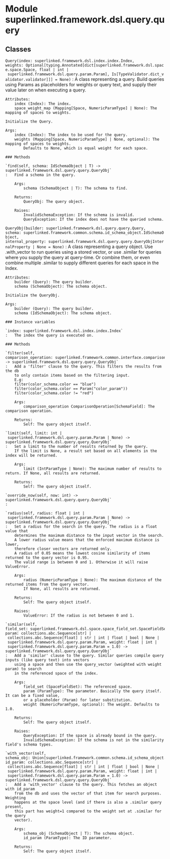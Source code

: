 Module superlinked.framework.dsl.query.query
============================================

Classes
-------

`Query(index: superlinked.framework.dsl.index.index.Index, weights: Optional[typing.Annotated[dict[superlinked.framework.dsl.space.space.Space, float | int | superlinked.framework.dsl.query.param.Param], Is[TypeValidator.dict_validator.validator]]] = None)`
:   A class representing a query. Build queries using Params as placeholders for weights or query text,
    and supply their value later on when executing a query.
    
    Attributes:
        index (Index): The index.
        space_weight_map (Mapping[Space, NumericParamType] | None): The mapping of spaces to weights.
    
    Initialize the Query.
    
    Args:
        index (Index): The index to be used for the query.
        weights (Mapping[Space, NumericParamType] | None, optional): The mapping of spaces to weights.
            Defaults to None, which is equal weight for each space.

    ### Methods

    `find(self, schema: IdSchemaObject | T) ‑> superlinked.framework.dsl.query.query.QueryObj`
    :   Find a schema in the query.
        
        Args:
            schema (SchemaObject | T): The schema to find.
        
        Returns:
            QueryObj: The query object.
        
        Raises:
            InvalidSchemaException: If the schema is invalid.
            QueryException: If the index does not have the queried schema.

`QueryObj(builder: superlinked.framework.dsl.query.query.Query, schema: superlinked.framework.common.schema.id_schema_object.IdSchemaObject, internal_property: superlinked.framework.dsl.query.query.QueryObjInternalProperty | None = None)`
:   A class representing a query object. Use .with_vector to run queries using a stored
    vector, or use .similar for queries where you supply the query at query-time. Or combine
    them, or even combine multiple .similar to supply different queries for each space in the
    Index.
    
    Attributes:
        builder (Query): The query builder.
        schema (SchemaObject): The schema object.
    
    Initialize the QueryObj.
    
    Args:
        builder (Query): The query builder.
        schema (IdSchemaObject): The schema object.

    ### Instance variables

    `index: superlinked.framework.dsl.index.index.Index`
    :   The index the query is executed on.

    ### Methods

    `filter(self, comparison_operation: superlinked.framework.common.interface.comparison_operand.ComparisonOperation[superlinked.framework.common.schema.schema_object.SchemaField]) ‑> superlinked.framework.dsl.query.query.QueryObj`
    :   Add a 'filter' clause to the query. This filters the results from the db
        to only contain items based on the filtering input.
        E.g:
        filter(color_schema.color == "blue")
        filter(color_schema.color == Param("color_param"))
        filter(color_schema.color != "red")
        
        Args:
            comparison_operation ComparisonOperation[SchemaField]: The comparison operation.
        
        Returns:
            Self: The query object itself.

    `limit(self, limit: int | superlinked.framework.dsl.query.param.Param | None) ‑> superlinked.framework.dsl.query.query.QueryObj`
    :   Set a limit to the number of results returned by the query.
        If the limit is None, a result set based on all elements in the index will be returned.
        
        Args:
            limit (IntParamType | None): The maximum number of results to return. If None, all results are returned.
        
        Returns:
            Self: The query object itself.

    `override_now(self, now: int) ‑> superlinked.framework.dsl.query.query.QueryObj`
    :

    `radius(self, radius: float | int | superlinked.framework.dsl.query.param.Param | None) ‑> superlinked.framework.dsl.query.query.QueryObj`
    :   Set a radius for the search in the query. The radius is a float value that
        determines the maximum distance to the input vector in the search.
        A lower radius value means that the enforced maximum distance is lower,
        therefore closer vectors are returned only.
        A radius of 0.05 means the lowest cosine similarity of items returned to the query vector is 0.95.
        The valid range is between 0 and 1. Otherwise it will raise ValueError.
        
        Args:
            radius (NumericParamType | None): The maximum distance of the returned items from the query vector.
            If None, all results are returned.
        
        Returns:
            Self: The query object itself.
        
        Raises:
            ValueError: If the radius is not between 0 and 1.

    `similar(self, field_set: superlinked.framework.dsl.space.space_field_set.SpaceFieldSet, param: collections.abc.Sequence[str] | collections.abc.Sequence[float] | str | int | float | bool | None | superlinked.framework.dsl.query.param.Param, weight: float | int | superlinked.framework.dsl.query.param.Param = 1.0) ‑> superlinked.framework.dsl.query.query.QueryObj`
    :   Add a 'similar' clause to the query. Similar queries compile query inputs (like query text) into vectors
        using a space and then use the query_vector (weighted with weight param) to search
        in the referenced space of the index.
        
        Args:
            field_set (SpaceFieldSet): The referenced space.
            param (ParamType): The parameter. Basically the query itself. It can be a fixed value,
            or a placeholder (Param) for later substitution.
            weight (NumericParamType, optional): The weight. Defaults to 1.0.
        
        Returns:
            Self: The query object itself.
        
        Raises:
            QueryException: If the space is already bound in the query.
            InvalidSchemaException: If the schema is not in the similarity field's schema types.

    `with_vector(self, schema_obj: Union[superlinked.framework.common.schema.id_schema_object.IdSchemaObject, ~T], id_param: collections.abc.Sequence[str] | collections.abc.Sequence[float] | str | int | float | bool | None | superlinked.framework.dsl.query.param.Param, weight: float | int | superlinked.framework.dsl.query.param.Param = 1.0) ‑> superlinked.framework.dsl.query.query.QueryObj`
    :   Add a 'with_vector' clause to the query. This fetches an object with id_param
        from the db and uses the vector of that item for search purposes. Weighting
        happens at the space level (and if there is also a .similar query present,
        this part has weight=1 compared to the weight set at .similar for the query
        vector).
        
        Args:
            schema_obj (SchemaObject | T): The schema object.
            id_param (ParamType): The ID parameter.
        
        Returns:
            Self: The query object itself.